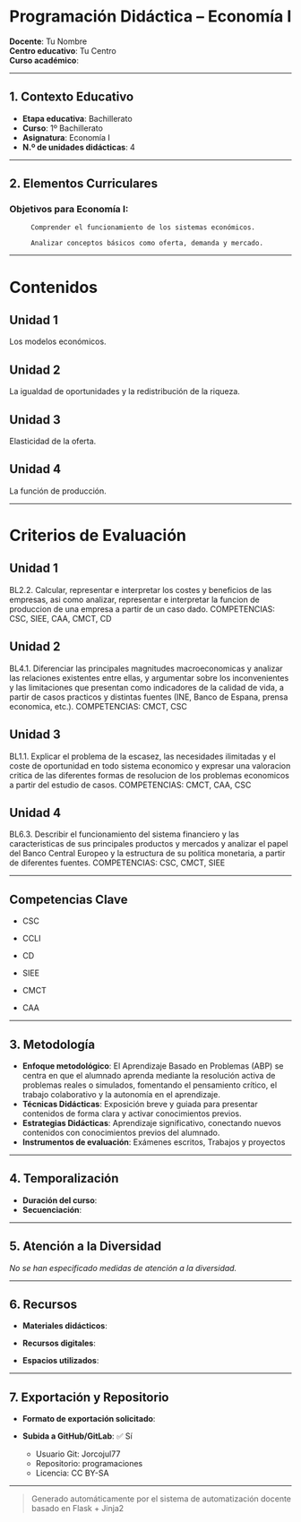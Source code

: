 # Programación Didáctica – Economía I

**Docente**: Tu Nombre  
**Centro educativo**: Tu Centro  
**Curso académico**:   

---

## 1. Contexto Educativo

- **Etapa educativa**: Bachillerato
- **Curso**: 1º Bachillerato
- **Asignatura**: Economía I
- **N.º de unidades didácticas**: 4

---
## 2. Elementos Curriculares

### Objetivos para Economía I:</h3>


  <ul>
    
      Comprender el funcionamiento de los sistemas económicos.
    
      Analizar conceptos básicos como oferta, demanda y mercado.
    
  </ul>


---

# Contenidos

## Unidad 1
Los modelos económicos.

## Unidad 2
La igualdad de oportunidades y la redistribución de la riqueza.

## Unidad 3
Elasticidad de la oferta.

## Unidad 4
La función de producción.


---

# Criterios de Evaluación

## Unidad 1
BL2.2. Calcular, representar e interpretar los costes y beneficios de las empresas, asi como analizar,
representar e interpretar la funcion de produccion de una empresa a partir de un caso dado.
COMPETENCIAS: CSC, SIEE, CAA, CMCT, CD

## Unidad 2
BL4.1. Diferenciar las principales magnitudes macroeconomicas y analizar las relaciones existentes entre
ellas, y argumentar sobre los inconvenientes y las limitaciones que presentan como indicadores de la
calidad de vida, a partir de casos practicos y distintas fuentes (INE, Banco de Espana, prensa economica,
etc.).
COMPETENCIAS: CMCT, CSC

## Unidad 3
BL1.1. Explicar el problema de la escasez, las necesidades ilimitadas y el coste de oportunidad en todo
sistema economico y expresar una valoracion critica de las diferentes formas de resolucion de los
problemas economicos a partir del estudio de casos.
COMPETENCIAS: CMCT, CAA, CSC

## Unidad 4
BL6.3. Describir el funcionamiento del sistema financiero y las caracteristicas de sus principales
productos y mercados y analizar el papel del Banco Central Europeo y la estructura de su politica
monetaria, a partir de diferentes fuentes.
COMPETENCIAS: CSC, CMCT, SIEE


---

## Competencias Clave


- CSC

- CCLI

- CD

- SIEE

- CMCT

- CAA



---

## 3. Metodología

- **Enfoque metodológico**: El Aprendizaje Basado en Problemas (ABP) se centra en que el alumnado aprenda mediante la resolución activa de problemas reales o simulados, fomentando el pensamiento crítico, el trabajo colaborativo y la autonomía en el aprendizaje.
- **Técnicas Didácticas**: Exposición breve y guiada para presentar contenidos de forma clara y activar conocimientos previos.
- **Estrategias Didácticas**: Aprendizaje significativo, conectando nuevos contenidos con conocimientos previos del alumnado.
- **Instrumentos de evaluación**: Exámenes escritos, Trabajos y proyectos

---
## 4. Temporalización

- **Duración del curso**: 
- **Secuenciación**:  
  

---

## 5. Atención a la Diversidad


_No se han especificado medidas de atención a la diversidad._

---

## 6. Recursos

- **Materiales didácticos**:  
  
- **Recursos digitales**:  
  
- **Espacios utilizados**: 

---

## 7. Exportación y Repositorio

- **Formato de exportación solicitado**: 
- **Subida a GitHub/GitLab**: ✅ Sí

  - Usuario Git: Jorcojul77
  - Repositorio: programaciones
  - Licencia: CC BY-SA


---

> Generado automáticamente por el sistema de automatización docente basado en Flask + Jinja2